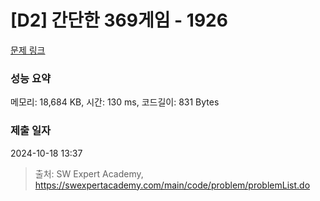 # [D2] 간단한 369게임 - 1926 

[문제 링크](https://swexpertacademy.com/main/code/problem/problemDetail.do?contestProbId=AV5PTeo6AHUDFAUq) 

### 성능 요약

메모리: 18,684 KB, 시간: 130 ms, 코드길이: 831 Bytes

### 제출 일자

2024-10-18 13:37



> 출처: SW Expert Academy, https://swexpertacademy.com/main/code/problem/problemList.do